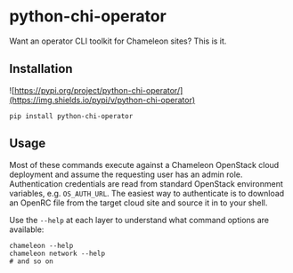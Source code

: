 # python-chi-operator

Want an operator CLI toolkit for Chameleon sites? This is it.

## Installation

![https://pypi.org/project/python-chi-operator/](https://img.shields.io/pypi/v/python-chi-operator)

```shell
pip install python-chi-operator
```

## Usage

Most of these commands execute against a Chameleon OpenStack cloud deployment
and assume the requesting user has an admin role. Authentication credentials
are read from standard OpenStack environment variables, e.g. `OS_AUTH_URL`.
The easiest way to authenticate is to download an OpenRC file from the target
cloud site and source it in to your shell.

Use the `--help` at each layer to understand what command options are available:

```shell
chameleon --help
chameleon network --help
# and so on
```
